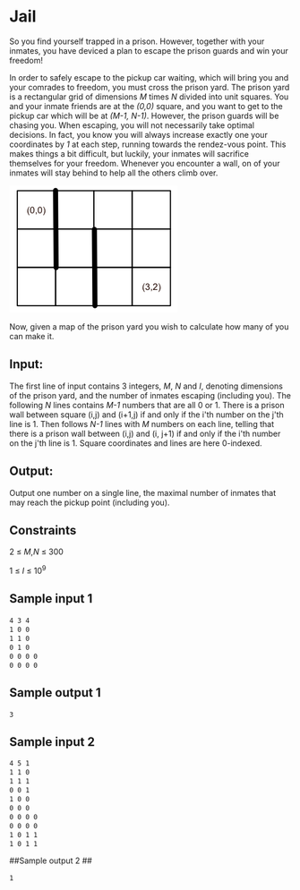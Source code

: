 # Jail

So you find yourself trapped in a prison.
However, together with your inmates, you have deviced a plan to escape the prison guards and win your freedom!

In order to safely escape to the pickup car waiting, which will bring you and your comrades to freedom, you must cross the prison yard.
The prison yard is a rectangular grid of dimensions _M_ times _N_ divided into unit squares.
You and your inmate friends are at the _(0,0)_ square, and you want to get to the pickup car which will be at _(M-1, N-1)_.
However, the prison guards will be chasing you.
When escaping, you will not necessarily take optimal decisions.
In fact, you know you will always increase exactly one your coordinates by _1_ at each step, running towards the rendez-vous point.
This makes things a bit difficult, but luckily, your inmates will sacrifice themselves for your freedom.
Whenever you encounter a wall, on of your inmates will stay behind to help all the others climb over.

![](../images/hedge2.png)

Now, given a map of the prison yard you wish to calculate how many of you can make it.

## Input:
The first line of input contains 3 integers, _M_, _N_ and _I_, denoting dimensions of the prison yard, and the number of inmates escaping (including you).
The following _N_ lines contains _M-1_ numbers that are all 0 or 1.
There is a prison wall between square (i,j) and (i+1,j) if and only if the i'th number on the j'th line is 1.
Then follows _N-1_ lines with _M_ numbers on each line, telling that there is a prison wall between (i,j) and (i, j+1) if and only if the i'th number on the j'th line is 1.
Square coordinates and lines are here 0-indexed.

## Output:
Output one number on a single line, the maximal number of inmates that may reach the pickup point (including you).

## Constraints
2 &le; _M_,_N_ &le; 300  

1 &le; _I_ &le; 10<sup>9</sup>

## Sample input 1
```
4 3 4  
1 0 0  
1 1 0  
0 1 0  
0 0 0 0  
0 0 0 0  
```

## Sample output 1
```
3  
```

## Sample input 2 ##
```
4 5 1
1 1 0
1 1 1
0 0 1
1 0 0
0 0 0
0 0 0 0
0 0 0 0
1 0 1 1
1 0 1 1
```

##Sample output 2 ##
```
1
```

